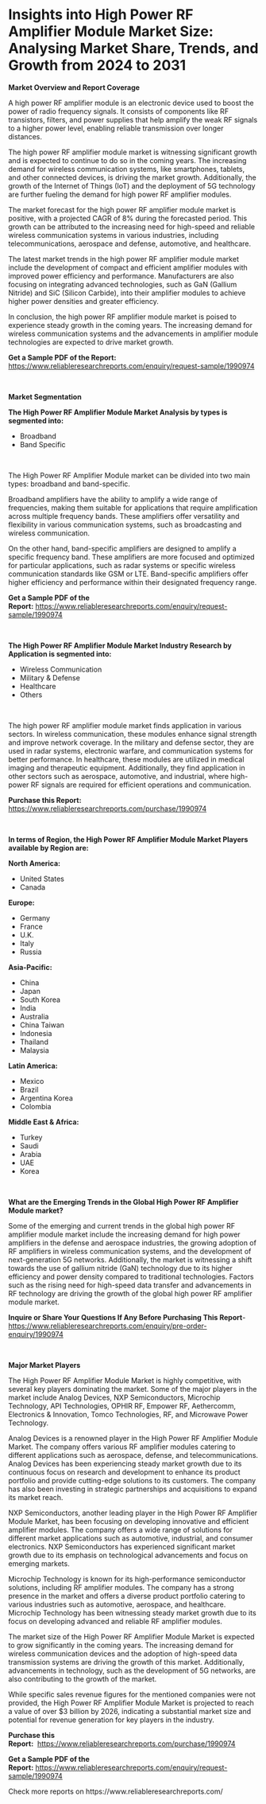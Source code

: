 <p><h1>Insights into High Power RF Amplifier Module Market Size: Analysing Market Share, Trends, and Growth from 2024 to 2031</h1></p><p><strong>Market Overview and Report Coverage</strong></p>
<p><p>A high power RF amplifier module is an electronic device used to boost the power of radio frequency signals. It consists of components like RF transistors, filters, and power supplies that help amplify the weak RF signals to a higher power level, enabling reliable transmission over longer distances.</p><p>The high power RF amplifier module market is witnessing significant growth and is expected to continue to do so in the coming years. The increasing demand for wireless communication systems, like smartphones, tablets, and other connected devices, is driving the market growth. Additionally, the growth of the Internet of Things (IoT) and the deployment of 5G technology are further fueling the demand for high power RF amplifier modules.</p><p>The market forecast for the high power RF amplifier module market is positive, with a projected CAGR of 8% during the forecasted period. This growth can be attributed to the increasing need for high-speed and reliable wireless communication systems in various industries, including telecommunications, aerospace and defense, automotive, and healthcare.</p><p>The latest market trends in the high power RF amplifier module market include the development of compact and efficient amplifier modules with improved power efficiency and performance. Manufacturers are also focusing on integrating advanced technologies, such as GaN (Gallium Nitride) and SiC (Silicon Carbide), into their amplifier modules to achieve higher power densities and greater efficiency.</p><p>In conclusion, the high power RF amplifier module market is poised to experience steady growth in the coming years. The increasing demand for wireless communication systems and the advancements in amplifier module technologies are expected to drive market growth.</p></p>
<p><strong>Get a Sample PDF of the Report:</strong> <a href="https://www.reliableresearchreports.com/enquiry/request-sample/1990974">https://www.reliableresearchreports.com/enquiry/request-sample/1990974</a></p>
<p>&nbsp;</p>
<p><strong>Market Segmentation</strong></p>
<p><strong>The High Power RF Amplifier Module Market Analysis by types is segmented into:</strong></p>
<p><ul><li>Broadband</li><li>Band Specific</li></ul></p>
<p>&nbsp;</p>
<p><p>The High Power RF Amplifier Module market can be divided into two main types: broadband and band-specific. </p><p>Broadband amplifiers have the ability to amplify a wide range of frequencies, making them suitable for applications that require amplification across multiple frequency bands. These amplifiers offer versatility and flexibility in various communication systems, such as broadcasting and wireless communication.</p><p>On the other hand, band-specific amplifiers are designed to amplify a specific frequency band. These amplifiers are more focused and optimized for particular applications, such as radar systems or specific wireless communication standards like GSM or LTE. Band-specific amplifiers offer higher efficiency and performance within their designated frequency range.</p></p>
<p><strong>Get a Sample PDF of the Report:</strong>&nbsp;<a href="https://www.reliableresearchreports.com/enquiry/request-sample/1990974">https://www.reliableresearchreports.com/enquiry/request-sample/1990974</a></p>
<p>&nbsp;</p>
<p><strong>The High Power RF Amplifier Module Market Industry Research by Application is segmented into:</strong></p>
<p><ul><li>Wireless Communication</li><li>Military & Defense</li><li>Healthcare</li><li>Others</li></ul></p>
<p>&nbsp;</p>
<p><p>The high power RF amplifier module market finds application in various sectors. In wireless communication, these modules enhance signal strength and improve network coverage. In the military and defense sector, they are used in radar systems, electronic warfare, and communication systems for better performance. In healthcare, these modules are utilized in medical imaging and therapeutic equipment. Additionally, they find application in other sectors such as aerospace, automotive, and industrial, where high-power RF signals are required for efficient operations and communication.</p></p>
<p><strong>Purchase this Report:</strong>&nbsp; <a href="https://www.reliableresearchreports.com/purchase/1990974">https://www.reliableresearchreports.com/purchase/1990974</a></p>
<p>&nbsp;</p>
<p><strong>In terms of Region, the High Power RF Amplifier Module Market Players available by Region are:</strong></p>
<p>
    <p> <strong> North America: </strong>
        <ul>
            <li>United States</li>
            <li>Canada</li>
        </ul>
        </p> 
    <p> <strong> Europe: </strong>
        <ul>
            <li>Germany</li>
            <li>France</li>
            <li>U.K.</li>
            <li>Italy</li>
            <li>Russia</li>
        </ul>
        </p> 
    <p> <strong> Asia-Pacific: </strong>
        <ul>
            <li>China</li>
            <li>Japan</li>
            <li>South Korea</li>
            <li>India</li>
            <li>Australia</li>
            <li>China Taiwan</li>
            <li>Indonesia</li>
            <li>Thailand</li>
            <li>Malaysia</li>
        </ul>
        </p> 
    <p> <strong> Latin America: </strong>
        <ul>
            <li>Mexico</li>
            <li>Brazil</li>
            <li>Argentina Korea</li>
            <li>Colombia</li>
        </ul>
        </p> 
    <p> <strong> Middle East & Africa: </strong>
        <ul>
            <li>Turkey</li>
            <li>Saudi</li>
            <li>Arabia</li>
            <li>UAE</li>
            <li>Korea</li>
        </ul>
    </p>
    </p>
<p>&nbsp;</p>
<p><strong>What are the Emerging Trends in the Global High Power RF Amplifier Module market?</strong></p>
<p><p>Some of the emerging and current trends in the global high power RF amplifier module market include the increasing demand for high power amplifiers in the defense and aerospace industries, the growing adoption of RF amplifiers in wireless communication systems, and the development of next-generation 5G networks. Additionally, the market is witnessing a shift towards the use of gallium nitride (GaN) technology due to its higher efficiency and power density compared to traditional technologies. Factors such as the rising need for high-speed data transfer and advancements in RF technology are driving the growth of the global high power RF amplifier module market.</p></p>
<p><strong>Inquire or Share Your Questions If Any Before Purchasing This Report</strong>- <a href="https://www.reliableresearchreports.com/enquiry/pre-order-enquiry/1990974">https://www.reliableresearchreports.com/enquiry/pre-order-enquiry/1990974</a></p>
<p>&nbsp;</p>
<p><strong>Major Market Players</strong></p>
<p><p>The High Power RF Amplifier Module Market is highly competitive, with several key players dominating the market. Some of the major players in the market include Analog Devices, NXP Semiconductors, Microchip Technology, API Technologies, OPHIR RF, Empower RF, Aethercomm, Electronics & Innovation, Tomco Technologies, RF, and Microwave Power Technology.</p><p>Analog Devices is a renowned player in the High Power RF Amplifier Module Market. The company offers various RF amplifier modules catering to different applications such as aerospace, defense, and telecommunications. Analog Devices has been experiencing steady market growth due to its continuous focus on research and development to enhance its product portfolio and provide cutting-edge solutions to its customers. The company has also been investing in strategic partnerships and acquisitions to expand its market reach.</p><p>NXP Semiconductors, another leading player in the High Power RF Amplifier Module Market, has been focusing on developing innovative and efficient amplifier modules. The company offers a wide range of solutions for different market applications such as automotive, industrial, and consumer electronics. NXP Semiconductors has experienced significant market growth due to its emphasis on technological advancements and focus on emerging markets.</p><p>Microchip Technology is known for its high-performance semiconductor solutions, including RF amplifier modules. The company has a strong presence in the market and offers a diverse product portfolio catering to various industries such as automotive, aerospace, and healthcare. Microchip Technology has been witnessing steady market growth due to its focus on developing advanced and reliable RF amplifier modules.</p><p>The market size of the High Power RF Amplifier Module Market is expected to grow significantly in the coming years. The increasing demand for wireless communication devices and the adoption of high-speed data transmission systems are driving the growth of this market. Additionally, advancements in technology, such as the development of 5G networks, are also contributing to the growth of the market.</p><p>While specific sales revenue figures for the mentioned companies were not provided, the High Power RF Amplifier Module Market is projected to reach a value of over $3 billion by 2026, indicating a substantial market size and potential for revenue generation for key players in the industry.</p></p>
<p><strong>Purchase this Report:</strong>&nbsp;&nbsp;<a href="https://www.reliableresearchreports.com/purchase/1990974">https://www.reliableresearchreports.com/purchase/1990974</a></p>
<p></p>
<p><strong>Get a Sample PDF of the Report:</strong>&nbsp;<a href="https://www.reliableresearchreports.com/enquiry/request-sample/1990974">https://www.reliableresearchreports.com/enquiry/request-sample/1990974</a></p>
<p>Check more reports on https://www.reliableresearchreports.com/</p>